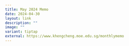 ```yaml
---
title: May 2024 Memo
date: 2024-04-30
layout: link
description: ""
image: ""
variant: tiptap
external: https://www.khengcheng.moe.edu.sg/monthlymemo
---
```

